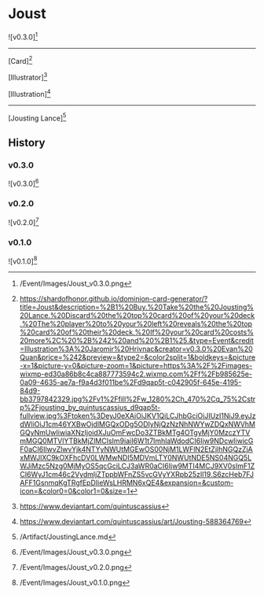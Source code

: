 # Joust

![v0.3.0][^v0.3.0]

---

[Card][^Card]

[Illustrator][^Illustrator]

[Illustration][^Illustration]

---

[Jousting Lance][^Jousting Lance]

## History

### v0.3.0

![v0.3.0][^v0.3.0]

### v0.2.0

![v0.2.0][^v0.2.0]

### v0.1.0

![v0.1.0][^v0.1.0]

[^v0.1.0]: /Event/Images/Joust_v0.1.0.png
[^v0.2.0]: /Event/Images/Joust_v0.2.0.png
[^v0.3.0]: /Event/Images/Joust_v0.3.0.png
[^Jousting Lance]: /Artifact/JoustingLance.md
[^Card]: https://shardofhonor.github.io/dominion-card-generator/?title=Joust&description=%2B1%20Buy.%20Take%20the%20Jousting%20Lance.%20Discard%20the%20top%20card%20of%20your%20deck.%20The%20player%20to%20your%20left%20reveals%20the%20top%20card%20of%20their%20deck.%20If%20your%20card%20costs%20more%2C%20%2B%242%20and%20%2B1%25.&type=Event&credit=Illustration%3A%20Jaromir%20Hrivnac&creator=v0.3.0%20Evan%20Quan&price=%242&preview=&type2=&color2split=1&boldkeys=&picture-x=1&picture-y=0&picture-zoom=1&picture=https%3A%2F%2Fimages-wixmp-ed30a86b8c4ca887773594c2.wixmp.com%2Ff%2Fb985625e-0a09-4635-ae7a-f9a4d3f011be%2Fd9qap5t-c042905f-645e-4195-84d9-bb3797842329.jpg%2Fv1%2Ffill%2Fw_1280%2Ch_470%2Cq_75%2Cstrp%2Fjousting_by_quintuscassius_d9qap5t-fullview.jpg%3Ftoken%3DeyJ0eXAiOiJKV1QiLCJhbGciOiJIUzI1NiJ9.eyJzdWIiOiJ1cm46YXBwOjdlMGQxODg5ODIyNjQzNzNhNWYwZDQxNWVhMGQyNmUwIiwiaXNzIjoidXJuOmFwcDo3ZTBkMTg4OTgyMjY0MzczYTVmMGQ0MTVlYTBkMjZlMCIsIm9iaiI6W1t7ImhlaWdodCI6Ijw9NDcwIiwicGF0aCI6IlwvZlwvYjk4NTYyNWUtMGEwOS00NjM1LWFlN2EtZjlhNGQzZjAxMWJlXC9kOXFhcDV0LWMwNDI5MDVmLTY0NWUtNDE5NS04NGQ5LWJiMzc5Nzg0MjMyOS5qcGciLCJ3aWR0aCI6Ijw9MTI4MCJ9XV0sImF1ZCI6WyJ1cm46c2VydmljZTppbWFnZS5vcGVyYXRpb25zIl19.S6zcHeb7FJAFF1GsnmqKgTRgfEpDIieWsLHRMN6xQE4&expansion=&custom-icon=&color0=0&color1=0&size=1
[^Illustrator]: https://www.deviantart.com/quintuscassius
[^Illustration]: https://www.deviantart.com/quintuscassius/art/Jousting-588364769

